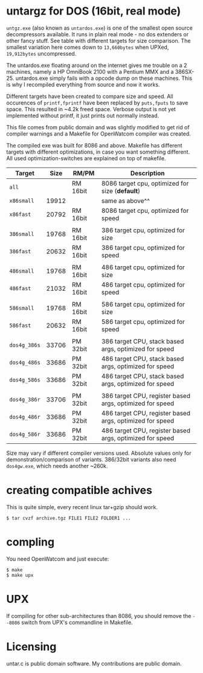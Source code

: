 # untargz for DOS (16bit, real mode)

``untgz.exe`` (also known as ``untardos.exe``) is one of the smallest open source decompressors available. It runs in plain real mode - no dos extenders or other fancy stuff.
See table with different targets for size comparison. The smallest variation here comes down to `13,660bytes` when UPXed, `19,912bytes` uncompressed.

The untardos.exe floating around on the internet gives me trouble on a 2 machines, namely a HP OmniBook 2100 with a Pentium MMX and a 386SX-25. untardos.exe simply fails with a opcode dump on these machines. This is why I recompiled everything from source and now it works. 

Different targets have been created to compare size and speed.
All occurences of `printf,fprintf` have been replaced by `puts,fputs` to save space. This resulted in ~4.2k freed space.
Verbose output is not yet implemented without printf, it just prints out normally instead. 
 
This file comes from public domain and was slightly modified to get rid of compiler warnings and a Makefile for OpenWatcom compiler was created. 
 
The compiled exe was built for 8086 and above. 
Makefile has different targets with different optimizations, in case you want something different. 
All used optimization-switches are explained on top of makefile. 

| Target       |  Size  |   RM/PM  | Description                                              |
| ------------ | ------ | -------- | -------------------------------------------------------- |
|``all``       |        | RM 16bit | 8086 target cpu, optimized for size (**default**)        |
|``x86small``  | 19912  |          | same as above^^                                          |
|``x86fast``   | 20792  | RM 16bit | 8086 target cpu, optimized for speed                     |
|              |        |          |                                                          |
|``386small``  | 19768  | RM 16bit | 386 target cpu, optimized for size                       |
|``386fast``   | 20632  | RM 16bit | 386 target cpu, optimized for speed                      |
|              |        |          |                                                          |
|``486small``  | 19768  | RM 16bit | 486 target cpu, optimized for size                       |
|``486fast``   | 21032  | RM 16bit | 486 target cpu, optimized for speed                      |
|              |        |          |                                                          |
|``586small``  | 19768  | RM 16bit | 586 target cpu, optimized for size                       |
|``586fast``   | 20632  | RM 16bit | 586 target cpu, optimized for speed                      |
|              |        |          |                                                          |
|``dos4g_386s``| 33706  | PM 32bit | 386 target CPU, stack based args, optimized for speed    |
|``dos4g_486s``| 33686  | PM 32bit | 486 target CPU, stack based args, optimized for speed    |
|``dos4g_586s``| 33686  | PM 32bit | 486 target CPU, stack based args, optimized for speed    |
|              |        |          |                                                          |
|``dos4g_386r``| 33706  | PM 32bit | 386 target CPU, register based args, optimized for speed |
|``dos4g_486r``| 33686  | PM 32bit | 486 target CPU, register based args, optimized for speed |
|``dos4g_586r``| 33686  | PM 32bit | 486 target CPU, register based args, optimized for speed |

Size may vary if different compiler versions used. Absolute values only for demonstration/comparison of variants.
386/32bit variants also need `dos4gw.exe`, which needs another ~260k. 

# creating compatible achives
This is quite simple, every recent linux tar+gzip should work.
```
$ tar cvzf archive.tgz FILE1 FILE2 FOLDER1 ...
```

# compling
You need OpenWatcom and just execute:
```
$ make
$ make upx
```

# UPX
If compiling for other sub-architectures than 8086, you should remove the `--8086` switch from UPX's commandline in Makefile.
 
# Licensing
untar.c is public domain software. My contributions are public domain.
